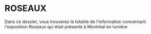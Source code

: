 # ROSEAUX

Dans ce dossier, vous trouverez la totalité de l'information concernant l'exposition Roseaux qui était présenté à Montréal en lumière
